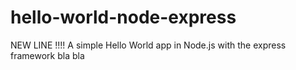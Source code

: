 # hello-world-node-express
NEW LINE !!!!
A simple Hello World app in Node.js with the express framework
bla bla
